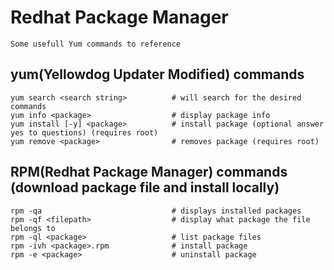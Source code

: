 # Redhat Package Manager

    Some usefull Yum commands to reference
    
## yum(Yellowdog Updater Modified) commands

    yum search <search string>          # will search for the desired commands
    yum info <package>                  # display package info
    yum install [-y] <package>          # install package (optional answer yes to questions) (requires root)
    yum remove <package>                # removes package (requires root)
    
## RPM(Redhat Package Manager) commands (download package file and install locally)

    rpm -qa                             # displays installed packages
    rpm -qf <filepath>                  # display what package the file belongs to
    rpm -ql <package>                   # list package files
    rpm -ivh <package>.rpm              # install package
    rpm -e <package>                    # uninstall package